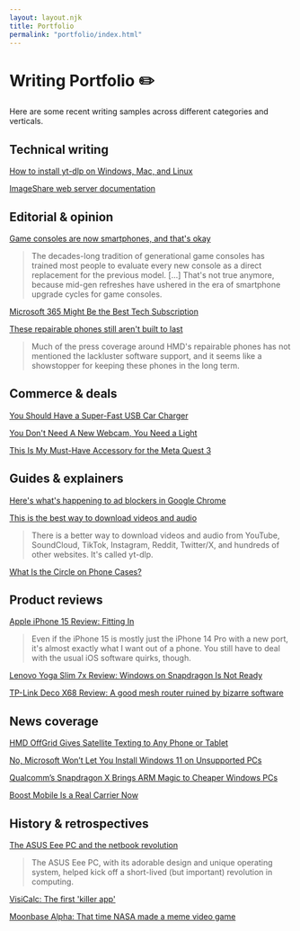 ```yaml
---
layout: layout.njk
title: Portfolio
permalink: "portfolio/index.html"
---
```


# Writing Portfolio ✏️

Here are some recent writing samples across different categories and verticals.

## Technical writing

[How to install yt-dlp on Windows, Mac, and Linux](https://www.spacebar.news/how-to-install-yt-dlp/)

[ImageShare web server documentation](https://github.com/corbindavenport/imageshare/blob/main/DEV.md)

## Editorial & opinion

[Game consoles are now smartphones, and that's okay](https://www.spacebar.news/consoles-are-now-smartphones/)

> The decades-long tradition of generational game consoles has trained most people to evaluate every new console as a direct replacement for the previous model. [...] That's not true anymore, because mid-gen refreshes have ushered in the era of smartphone upgrade cycles for game consoles.

[Microsoft 365 Might Be the Best Tech Subscription](https://www.howtogeek.com/841910/microsoft-365-might-be-the-best-tech-subscription/)

[These repairable phones still aren't built to last](https://www.spacebar.news/repairable-phones-problem/)

> Much of the press coverage around HMD's repairable phones has not mentioned the lackluster software support, and it seems like a showstopper for keeping these phones in the long term.

## Commerce & deals

[You Should Have a Super-Fast USB Car Charger](https://www.howtogeek.com/get-a-super-fast-usb-car-charger/)

[You Don't Need A New Webcam, You Need a Light](https://www.howtogeek.com/you-dont-need-a-new-webcam-you-need-a-light/)

[This Is My Must-Have Accessory for the Meta Quest 3](https://www.howtogeek.com/meta-quest-3-must-have-accessory/)

## Guides & explainers

[Here's what's happening to ad blockers in Google Chrome](https://www.spacebar.news/p/chrome-ad-blocking-manifest-v3-ublock-origin)

[This is the best way to download videos and audio](https://www.spacebar.news/yt-dlp-best-way-to-download-videos-audio/)

> There is a better way to download videos and audio from YouTube, SoundCloud, TikTok, Instagram, Reddit, Twitter/X, and hundreds of other websites. It's called yt-dlp.

[What Is the Circle on Phone Cases?](https://www.howtogeek.com/what-is-the-circle-on-phone-cases/)

## Product reviews

[Apple iPhone 15 Review: Fitting In](https://www.howtogeek.com/apple-iphone-15-review/)

> Even if the iPhone 15 is mostly just the iPhone 14 Pro with a new port, it's almost exactly what I want out of a phone. You still have to deal with the usual iOS software quirks, though.

[Lenovo Yoga Slim 7x Review: Windows on Snapdragon Is Not Ready](https://www.howtogeek.com/lenovo-yoga-slim-7x-review/)

[TP-Link Deco X68 Review: A good mesh router ruined by bizarre software](https://www.xda-developers.com/tp-link-deco-x68-review/)

## News coverage

[HMD OffGrid Gives Satellite Texting to Any Phone or Tablet](https://www.howtogeek.com/hmd-offgrid-gives-satellite-texting-to-any-phone/)

[No, Microsoft Won’t Let You Install Windows 11 on Unsupported PCs](https://www.howtogeek.com/windows-11-unsupported-pc-false-reports/)

[Qualcomm’s Snapdragon X Brings ARM Magic to Cheaper Windows PCs](https://www.howtogeek.com/qualcomm-snapdragon-x-chip/)

[Boost Mobile Is a Real Carrier Now](https://www.howtogeek.com/boost-mobile-real-carrier/)

## History & retrospectives

[The ASUS Eee PC and the netbook revolution](https://www.spacebar.news/the-asus-eee-pc-and-the-netbook-revolution/)

> The ASUS Eee PC, with its adorable design and unique operating system, helped kick off a short-lived (but important) revolution in computing.

[VisiCalc: The first 'killer app'](https://www.spacebar.news/visicalc-the-first-killer-app/)

[Moonbase Alpha: That time NASA made a meme video game](https://www.spacebar.news/moonbase-alpha-nasa-video-game/)